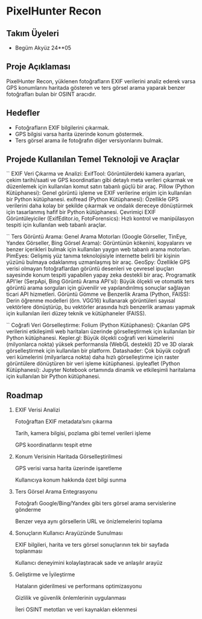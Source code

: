 # PixelHunter Recon

## Takım Üyeleri
- Begüm Akyüz 24**05

## Proje Açıklaması
PixelHunter Recon, yüklenen fotoğrafların EXIF verilerini analiz ederek varsa GPS konumlarını haritada gösteren ve ters görsel arama yaparak benzer fotoğrafları bulan bir OSINT aracıdır.

## Hedefler
- Fotoğrafların EXIF bilgilerini çıkarmak.
- GPS bilgisi varsa harita üzerinde konum göstermek.
- Ters görsel arama ile fotoğrafın diğer versiyonlarını bulmak.

## Projede Kullanılan Temel Teknoloji ve Araçlar

   `` EXIF Veri Çıkarma ve Analizi:
        ExifTool: Görüntülerdeki kamera ayarları, çekim tarihi/saati ve GPS koordinatları gibi detaylı meta verileri çıkarmak ve düzenlemek için kullanılan komut satırı tabanlı güçlü bir araç.
        Pillow (Python Kütüphanesi): Genel görüntü işleme ve EXIF verilerine erişim için kullanılan bir Python kütüphanesi.
        exifread (Python Kütüphanesi): Özellikle GPS verilerini daha kolay bir şekilde çıkarmak ve ondalık dereceye dönüştürmek için tasarlanmış hafif bir Python kütüphanesi.
        Çevrimiçi EXIF Görüntüleyiciler (ExifEditor.io, FotoForensics): Hızlı kontrol ve manipülasyon tespiti için kullanılan web tabanlı araçlar.

 ``   Ters Görüntü Arama:
        Genel Arama Motorları (Google Görseller, TinEye, Yandex Görseller, Bing Görsel Arama): Görüntünün kökenini, kopyalarını ve benzer içerikleri bulmak için kullanılan yaygın web tabanlı arama motorları.
        PimEyes: Gelişmiş yüz tanıma teknolojisiyle internette belirli bir kişinin yüzünü bulmaya odaklanmış uzmanlaşmış bir araç.
        GeoSpy: Özellikle GPS verisi olmayan fotoğraflardan görüntü desenleri ve çevresel ipuçları sayesinde konum tespiti yapabilen yapay zeka destekli bir araç.
        Programatik API'ler (SerpApi, Bing Görüntü Arama API'si): Büyük ölçekli ve otomatik ters görüntü arama sorguları için güvenilir ve yapılandırılmış sonuçlar sağlayan ticari API hizmetleri.
        Görüntü Gömme ve Benzerlik Arama (Python, FAISS): Derin öğrenme modelleri (örn. VGG16) kullanarak görüntüleri sayısal vektörlere dönüştürüp, bu vektörler arasında hızlı benzerlik araması yapmak için kullanılan ileri düzey teknik ve kütüphaneler (FAISS).

  ``  Coğrafi Veri Görselleştirme:
        Folium (Python Kütüphanesi): Çıkarılan GPS verilerini etkileşimli web haritaları üzerinde görselleştirmek için kullanılan bir Python kütüphanesi.
        Kepler.gl: Büyük ölçekli coğrafi veri kümelerini (milyonlarca nokta) yüksek performansla (WebGL destekli) 2D ve 3D olarak görselleştirmek için kullanılan bir platform.
        Datashader: Çok büyük coğrafi veri kümelerini (milyarlarca nokta) daha hızlı görselleştirme için raster görüntülere dönüştüren bir veri işleme kütüphanesi.
        ipyleaflet (Python Kütüphanesi): Jupyter Notebook ortamında dinamik ve etkileşimli haritalama için kullanılan bir Python kütüphanesi.

 ## Roadmap
1. EXIF Verisi Analizi

    Fotoğraftan EXIF metadata’sını çıkarma

    Tarih, kamera bilgisi, pozlama gibi temel verileri işleme

    GPS koordinatlarını tespit etme

2. Konum Verisinin Haritada Görselleştirilmesi

    GPS verisi varsa harita üzerinde işaretleme

    Kullanıcıya konum hakkında özet bilgi sunma

3. Ters Görsel Arama Entegrasyonu

    Fotoğrafı Google/Bing/Yandex gibi ters görsel arama servislerine gönderme

    Benzer veya aynı görsellerin URL ve önizlemelerini toplama

4. Sonuçların Kullanıcı Arayüzünde Sunulması

    EXIF bilgileri, harita ve ters görsel sonuçlarının tek bir sayfada toplanması

    Kullanıcı deneyimini kolaylaştıracak sade ve anlaşılır arayüz

5. Geliştirme ve İyileştirme

    Hataların giderilmesi ve performans optimizasyonu

    Gizlilik ve güvenlik önlemlerinin uygulanması

    İleri OSINT metotları ve veri kaynakları eklenmesi
